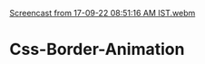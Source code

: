 [Screencast from 17-09-22 08:51:16 AM IST.webm](https://user-images.githubusercontent.com/77185336/190846698-2686ddde-92cc-4283-b7c9-a7c72b910f02.webm)
# Css-Border-Animation
